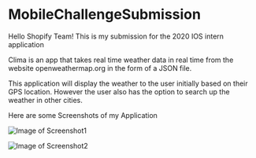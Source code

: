 # MobileChallengeSubmission

Hello Shopify Team! This is my submission for the 2020 IOS intern application

Clima is an app that takes real time weather data in real time from the website openweathermap.org in the form of a JSON file.

This application will display the weather to the user initially based on their GPS location. However the user also 
has the option to search up the weather in other cities.

Here are some Screenshots of my Application

![Image of Screenshot1](https://octodex.github.com/images/yaktocat.png)

![Image of Screenshot2](https://octodex.github.com/images/yaktocat.png)
